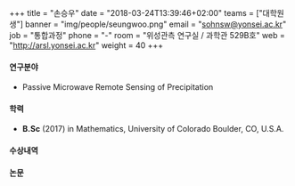 +++
title = "손승우"
date = "2018-03-24T13:39:46+02:00"
teams = ["대학원생"]
banner = "img/people/seungwoo.png"
email = "sohnsw@yonsei.ac.kr"
job = "통합과정"
phone = "-"
room = "위성관측 연구실 / 과학관 529B호"
web = "http://arsl.yonsei.ac.kr"
weight = 40
+++

#### 연구분야
+ Passive Microwave Remote Sensing of Precipitation

#### 학력
 + **B.Sc** (2017) in Mathematics, University of Colorado Boulder, CO, U.S.A.

#### 수상내역


#### 논문
